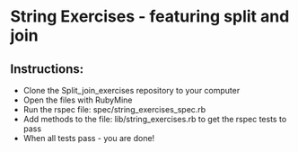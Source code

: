 # String Exercises - featuring split and join

## Instructions:

* Clone the Split_join_exercises repository to your computer
* Open the files with RubyMine
* Run the rspec file: spec/string_exercises_spec.rb
* Add methods to the file: lib/string_exercises.rb to get the rspec tests to pass
* When all tests pass - you are done!

